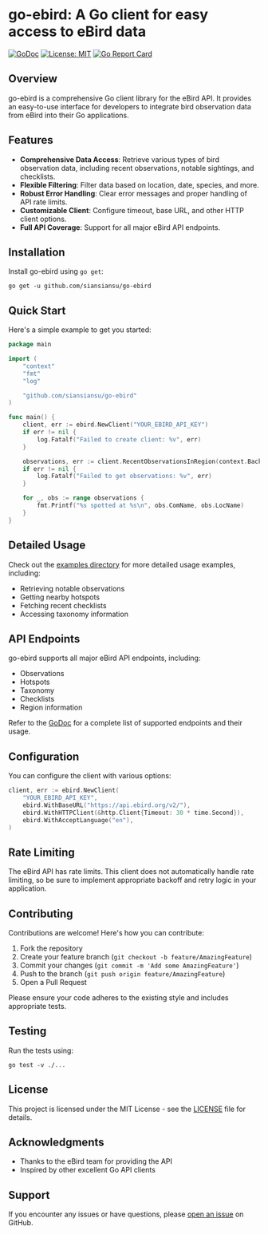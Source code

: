 # go-ebird: A Go client for easy access to eBird data

[![GoDoc](https://godoc.org/github.com/siansiansu/go-ebird?status.svg)](http://godoc.org/github.com/siansiansu/go-ebird) [![License: MIT](https://img.shields.io/badge/License-MIT-yellow.svg)](https://opensource.org/licenses/MIT) [![Go Report Card](https://goreportcard.com/badge/github.com/siansiansu/go-ebird)](https://goreportcard.com/report/github.com/siansiansu/go-ebird)

## Overview

go-ebird is a comprehensive Go client library for the eBird API. It provides an easy-to-use interface for developers to integrate bird observation data from eBird into their Go applications.

## Features

- **Comprehensive Data Access**: Retrieve various types of bird observation data, including recent observations, notable sightings, and checklists.
- **Flexible Filtering**: Filter data based on location, date, species, and more.
- **Robust Error Handling**: Clear error messages and proper handling of API rate limits.
- **Customizable Client**: Configure timeout, base URL, and other HTTP client options.
- **Full API Coverage**: Support for all major eBird API endpoints.

## Installation

Install go-ebird using `go get`:

```shell
go get -u github.com/siansiansu/go-ebird
```

## Quick Start

Here's a simple example to get you started:

```go
package main

import (
    "context"
    "fmt"
    "log"

    "github.com/siansiansu/go-ebird"
)

func main() {
    client, err := ebird.NewClient("YOUR_EBIRD_API_KEY")
    if err != nil {
        log.Fatalf("Failed to create client: %v", err)
    }

    observations, err := client.RecentObservationsInRegion(context.Background(), "US-NY", ebird.MaxResults(5))
    if err != nil {
        log.Fatalf("Failed to get observations: %v", err)
    }

    for _, obs := range observations {
        fmt.Printf("%s spotted at %s\n", obs.ComName, obs.LocName)
    }
}
```

## Detailed Usage

Check out the [examples directory](./examples/) for more detailed usage examples, including:

- Retrieving notable observations
- Getting nearby hotspots
- Fetching recent checklists
- Accessing taxonomy information

## API Endpoints

go-ebird supports all major eBird API endpoints, including:

- Observations
- Hotspots
- Taxonomy
- Checklists
- Region information

Refer to the [GoDoc](https://pkg.go.dev/github.com/siansiansu/go-ebird) for a complete list of supported endpoints and their usage.

## Configuration

You can configure the client with various options:

```go
client, err := ebird.NewClient(
    "YOUR_EBIRD_API_KEY",
    ebird.WithBaseURL("https://api.ebird.org/v2/"),
    ebird.WithHTTPClient(&http.Client{Timeout: 30 * time.Second}),
    ebird.WithAcceptLanguage("en"),
)
```

## Rate Limiting

The eBird API has rate limits. This client does not automatically handle rate limiting, so be sure to implement appropriate backoff and retry logic in your application.

## Contributing

Contributions are welcome! Here's how you can contribute:

1. Fork the repository
2. Create your feature branch (`git checkout -b feature/AmazingFeature`)
3. Commit your changes (`git commit -m 'Add some AmazingFeature'`)
4. Push to the branch (`git push origin feature/AmazingFeature`)
5. Open a Pull Request

Please ensure your code adheres to the existing style and includes appropriate tests.

## Testing

Run the tests using:

```shell
go test -v ./...
```

## License

This project is licensed under the MIT License - see the [LICENSE](./LICENSE) file for details.

## Acknowledgments

- Thanks to the eBird team for providing the API
- Inspired by other excellent Go API clients

## Support

If you encounter any issues or have questions, please [open an issue](https://github.com/siansiansu/go-ebird/issues/new) on GitHub.